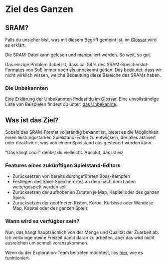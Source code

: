 ﻿# Ziel des Ganzen

## SRAM?
Falls du unsicher bist, was mit diesem Begriff gemeint ist, im <a href=glossary>Glossar</a> wird es erklärt.

Die SRAM-Datei kann gelesen und manipuliert werden. So weit, so gut.

Das einzige Problem dabei ist, dass ca. 54% des SRAM-Speicherslot-Formates von SoE immer noch als unbekannt gelten. Das bedeutet, dass wir nicht wirklich wissen, welche Bedeutung diese Bereiche des SRAMs haben.

### Die Unbekannten
Eine Erklärung der Unbekannten findest du im <a href=glossary>Glossar</a>.
Eine unvollständige Liste von Beispielen findest du unter: <a href=unknowns>das Unbekannte</a>.

## Was ist das Ziel?
Sobald das SRAM-Format vollständig bekannt ist, bietet es die Möglichkeit einen leistungsstarken Spielstand-Editor zu entwickeln, der alles aktiviert oder deaktiviert, was von einem Spielstand aus gesteuert werden kann.

"Das klingt cool!" denkst du vielleicht. Absolut, das ist es!

### Features eines zukünftigen Spielstand-Editors
* Zurücksetzen von bereits durchgeführten Boss-Kämpfen
* Festlegen des Spiel-Speicherortes an dem nach dem Laden weitergespielt werden soll
* Zurücksetzen der aufhobenen Zutaten je Map, Kapitel oder des ganzen Spiels
* Zurücksetzen der geöffneten Kisten, Körbe, Kürbisse oder Wände je Map, Kapitel oder des ganzen Spiels

### Wann wird es verfügbar sein?

Nun, das hängt hauptsächlich von der Menge und Qualität der Zuarbeit ab.
Ich verbringe meine Freizeit damit daran zu arbeiten, aber das wird nicht ausreichen um schnell voranzukommen.

Wenn du der Exploration-Team beitreten möchtest, lies <a href=contribute>hier</a>, wie es funktioniert.